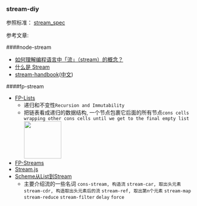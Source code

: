### stream-diy

参照标准： [stream_spec](https://github.com/dominictarr/stream-spec/blob/master/stream_spec.md)

参考文章:

####node-stream 
- [如何理解编程语言中「流」（stream）的概念？](https://www.zhihu.com/question/27996269)
- [什么是 Stream](https://zhuanlan.zhihu.com/p/24432941)
- [stream-handbook](https://github.com/substack/stream-handbook)([中文](https://github.com/jabez128/stream-handbook))

####fp-stream 
- [FP-Lists](http://blog.jeremyfairbank.com/javascript/functional-javascript-lists-1/) 
  - 递归和不变性`Recursion and Immutability`
  - 把链表看成递归的数据结构, 一个节点包裹它后面的所有节点`cons cells wrapping other cons cells until we get to the final empty list` <a href="http://blog.jeremyfairbank.com/images/functional-javascript-lists-1/functional-list.png" target="_blank"><img width="100" src="http://blog.jeremyfairbank.com/images/functional-javascript-lists-1/functional-list.png"></a>
- [FP-Streams](http://blog.jeremyfairbank.com/javascript/functional-javascript-streams-2/)
- [Stream.js](https://github.com/winterbe/streamjs)
- [Scheme从List到Stream](http://blog.csdn.net/nklofy/article/details/45393643) 
  - 主要介绍流的一些名词 `cons-stream, 构造流` `stream-car, 取出头元素` `stream-cdr, 构造取出头元素后的流` `stream-ref, 取出第n个元素` `stream-map` `stream-reduce` `stream-filter` `delay` `force`
